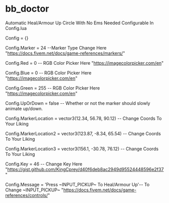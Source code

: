 # bb_doctor
Automatic Heal/Armour Up Circle With No Ems Needed Configurable In Config.lua

Config = {}

Config.Marker = 24  --Marker Type Change Here "https://docs.fivem.net/docs/game-references/markers/"

Config.Red = 0 -- RGB Color Picker Here "https://imagecolorpicker.com/en"

Config.Blue = 0     -- RGB Color Picker Here "https://imagecolorpicker.com/en"

Config.Green = 255  -- RGB Color Picker Here "https://imagecolorpicker.com/en"

Config.UpOrDown = false   -- Whether or not the marker should slowly animate up/down.

Config.MarkerLocation = vector3(12.34, 56.78, 90.12) -- Change Coords To Your Liking

Config.MarkerLocation2 = vector3(123.87, -8.34, 65.54) -- Change Coords To Your Liking

Config.MarkerLocation3 = vector3(156.1, -30.78, 76.12) -- Change Coords To Your Liking

Config.Key = 46 -- Change Key Here "https://gist.github.com/KingCprey/d40f6deb8ac2949d95524448596e2f37"

Config.Message = 'Press ~INPUT_PICKUP~ To Heal/Armour Up'-- To Change ~INPUT_PICKUP~ "https://docs.fivem.net/docs/game-references/controls/"


